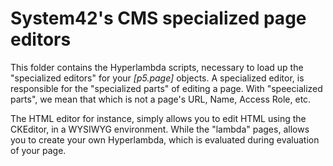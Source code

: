 System42's CMS specialized page editors
========

This folder contains the Hyperlambda scripts, necessary to load up the "specialized editors" for your *[p5.page]* objects.
A specialized editor, is responsible for the "specialized parts" of editing a page. With "speecialized parts", we mean that
which is not a page's URL, Name, Access Role, etc.

The HTML editor for instance, simply allows you to edit HTML using the CKEditor, in a WYSIWYG environment. While the 
"lambda" pages, allows you to create your own Hyperlambda, which is evaluated during evaluation of your page.


